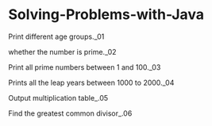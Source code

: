 # Solving-Problems-with-Java

Print different age groups._01

whether the number is prime._02

Print all prime numbers between 1 and 100._03

Prints all the leap years between 1000 to 2000._04

Output multiplication table_.05

Find the greatest common divisor_.06
